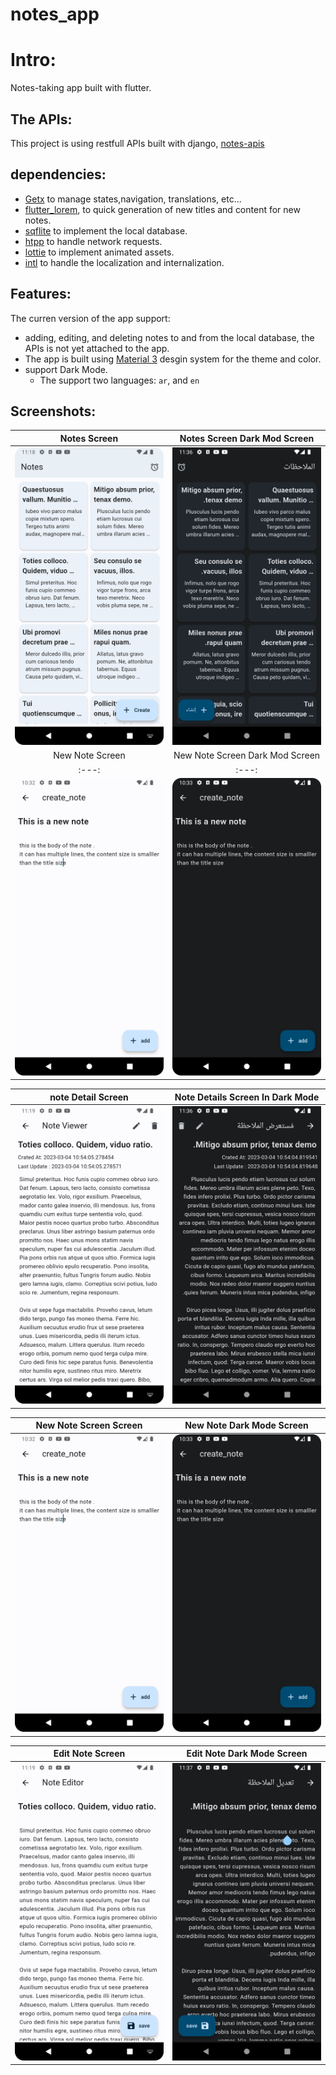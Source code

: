 # notes_app
# Intro:

Notes-taking app built with flutter.

## The APIs:

This project is using restfull APIs built with django, [notes-apis](https://github.com/omer358/Notes-APIs)

## dependencies:
* [Getx](https://chornthorn.github.io/getx-docs/) to manage states,navigation, translations, etc...
* [flutter_lorem](https://pub.dev/packages/flutter_lorem), to quick generation of new titles and content for new notes.
* [sqflite](https://pub.dev/packages/sqflite) to implement the local database.
* [htpp](https://pub.dev/packages/lottie) to handle network requests.
* [lottie](https://pub.dev/packages/lottie) to implement animated assets.
* [intl](https://pub.dev/packages/intl) to handle the localization and internalization.

## Features:
The curren version of the app support:

* adding, editing, and deleting notes to and from the local database, the APIs is not yet attached
  to the app.
* The app is built using [Material 3](https://m3.material.io/) desgin system for the theme and
  color.
* support Dark Mode.
  * The support two languages: `ar`, and `en`
  
 ## Screenshots:
 | Notes Screen | Notes Screen Dark Mod Screen | 
|    :---:     |     :---:      |  
| <img src="screenshots/notes_list.png" width="300">  | <img src="screenshots/notes_list_dm.png" width="300"> | 
| New Note Screen | New Note Screen Dark Mod Screen | 
|    :---:     |     :---:      |  
| <img src="screenshots/new_note.png" width="300">  | <img src="screenshots/new_note_dm.png" width="300"> | 

| note Detail Screen | Note Details Screen In Dark Mode| 
|    :---:     |     :---:      |  
| <img src="screenshots/note_viewer.png" width="300">   | <img src="screenshots/note_viewer_dm.png" width="300">   |

| New Note Screen Screen | New Note Dark Mode Screen| 
|    :---:     |     :---:      |  
| <img src="screenshots/new_note.png" width="300">   | <img src="screenshots/new_note_dm.png" width="300">   |

| Edit Note Screen | Edit Note Dark Mode Screen| 
|    :---:     |     :---:      |  
| <img src="screenshots/note_editor.png" width="300">   | <img src="screenshots/note_editor_dm.png" width="300">   |

